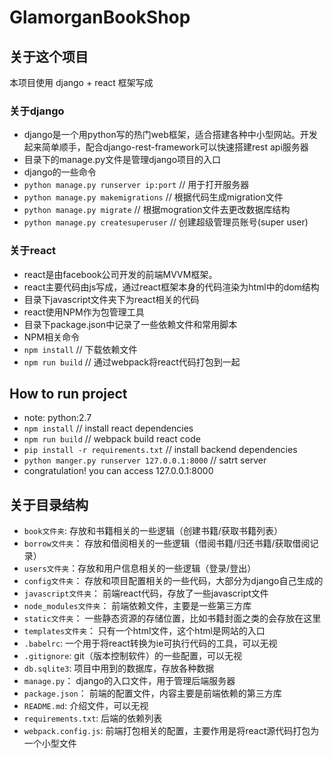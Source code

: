 # GlamorganBookShop

## 关于这个项目
本项目使用 django + react 框架写成

### 关于django
 - django是一个用python写的热门web框架，适合搭建各种中小型网站。开发起来简单顺手，配合django-rest-framework可以快速搭建rest api服务器
 - 目录下的manage.py文件是管理django项目的入口
 - django的一些命令
 - `python manage.py runserver ip:port` // 用于打开服务器
 - `python manage.py makemigrations` // 根据代码生成migration文件
 - `python manage.py migrate` // 根据mogration文件去更改数据库结构
 - `python manage.py createsuperuser` // 创建超级管理员账号(super user)


### 关于react
 - react是由facebook公司开发的前端MVVM框架。
 - react主要代码由js写成，通过react框架本身的代码渲染为html中的dom结构
 - 目录下javascript文件夹下为react相关的代码
 - react使用NPM作为包管理工具
 - 目录下package.json中记录了一些依赖文件和常用脚本
 - NPM相关命令
 - `npm install` // 下载依赖文件
 - `npm run build` // 通过webpack将react代码打包到一起

## How to run project
 - note: python:2.7
 - `npm install` // install react dependencies
 - `npm run build` // webpack build react code 
 - `pip install -r requirements.txt` // install backend dependencies
 - `python manger.py runserver 127.0.0.1:8000` // satrt server
 - congratulation! you can access 127.0.0.1:8000 


## 关于目录结构
 - `book文件夹`:  存放和书籍相关的一些逻辑（创建书籍/获取书籍列表）
 - `borrow文件夹`： 存放和借阅相关的一些逻辑（借阅书籍/归还书籍/获取借阅记录）
 - `users文件夹`：存放和用户信息相关的一些逻辑（登录/登出）
 - `config文件夹`： 存放和项目配置相关的一些代码，大部分为django自己生成的
 - `javascript文件夹`： 前端react代码，存放了一些javascript文件
 - `node_modules文件夹`： 前端依赖文件，主要是一些第三方库
 - `static文件夹`： 一些静态资源的存储位置，比如书籍封面之类的会存放在这里
 - `templates文件夹`： 只有一个html文件，这个html是网站的入口
 - `.babelrc`: 一个用于将react转换为ie可执行代码的工具，可以无视
 - `.gitignore`: git（版本控制软件）的一些配置，可以无视
 - `db.sqlite3`: 项目中用到的数据库，存放各种数据
 - `manage.py`： django的入口文件，用于管理后端服务器
 - `package.json`： 前端的配置文件，内容主要是前端依赖的第三方库
 - `README.md`: 介绍文件，可以无视
 - `requirements.txt`: 后端的依赖列表
 - `webpack.config.js`: 前端打包相关的配置，主要作用是将react源代码打包为一个小型文件